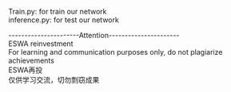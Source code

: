Train.py: for train our network  
inference.py: for test our network  

----------------------Attention----------------------  
ESWA reinvestment  
For learning and communication purposes only, do not plagiarize achievements  
ESWA再投  
仅供学习交流，切勿剽窃成果  

